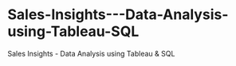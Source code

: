 # Sales-Insights---Data-Analysis-using-Tableau-SQL
Sales Insights - Data Analysis using Tableau &amp; SQL 
